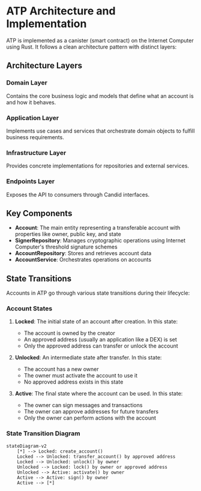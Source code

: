 # ATP Architecture and Implementation

ATP is implemented as a canister (smart contract) on the Internet Computer using Rust. It follows a clean architecture pattern with distinct layers:

## Architecture Layers

### Domain Layer

Contains the core business logic and models that define what an account is and how it behaves.

### Application Layer

Implements use cases and services that orchestrate domain objects to fulfill business requirements.

### Infrastructure Layer

Provides concrete implementations for repositories and external services.

### Endpoints Layer

Exposes the API to consumers through Candid interfaces.

## Key Components

- **Account**: The main entity representing a transferable account with properties like owner, public key, and state
- **SignerRepository**: Manages cryptographic operations using Internet Computer's threshold signature schemes
- **AccountRepository**: Stores and retrieves account data
- **AccountService**: Orchestrates operations on accounts

## State Transitions

Accounts in ATP go through various state transitions during their lifecycle:

### Account States

1. **Locked**: The initial state of an account after creation. In this state:
   - The account is owned by the creator
   - An approved address (usually an application like a DEX) is set
   - Only the approved address can transfer or unlock the account

2. **Unlocked**: An intermediate state after transfer. In this state:
   - The account has a new owner
   - The owner must activate the account to use it
   - No approved address exists in this state

3. **Active**: The final state where the account can be used. In this state:
   - The owner can sign messages and transactions
   - The owner can approve addresses for future transfers
   - Only the owner can perform actions with the account

### State Transition Diagram

```mermaid
stateDiagram-v2
    [*] --> Locked: create_account()
    Locked --> Unlocked: transfer_account() by approved address
    Locked --> Unlocked: unlock() by owner
    Unlocked --> Locked: lock() by owner or approved address
    Unlocked --> Active: activate() by owner
    Active --> Active: sign() by owner
    Active --> [*]
```

